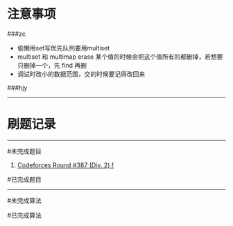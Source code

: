 # 注意事项
###zc
* 偷懒用set写优先队列要用multiset
* multiset 和 multimap erase 某个值的时候会把这个值所有的都删掉，若想要只删掉一个，先 find 再删
* 调试时改小的数据范围，交的时候要记得改回来

###hjy


***
# 刷题记录

***
#未完成题目
1. [Codeforces Round #387 (Div. 2) f](http://codeforces.com/contest/747/problem/F)

#已完成题目

***
#未完成算法


#已完成算法

